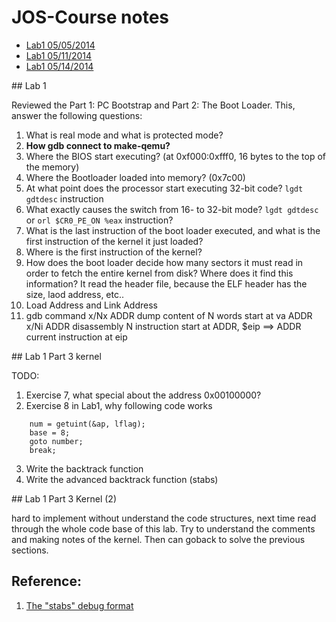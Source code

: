 JOS-Course notes
=========

- [Lab1 05/05/2014](#lab1/05/05/2014)
- [Lab1 05/11/2014](#lab1/05/11/2014)
- [Lab1 05/14/2014](#lab1/05/14/2014)

<a name="lab1/05/05/2014" />
## Lab 1

Reviewed the Part 1: PC Bootstrap and Part 2: The Boot Loader. This, answer the following questions:

1. What is real mode and what is protected mode?
2. __How gdb connect to make-qemu?__
3. Where the BIOS start executing? (at 0xf000:0xfff0, 16 bytes to the top of the memory) 
4. Where the Bootloader loaded into memory? (0x7c00)
5. At what point does the processor start executing 32-bit code? `lgdt gdtdesc` instruction
6. What exactly causes the switch from 16- to 32-bit mode? `lgdt gdtdesc` or `orl $CR0_PE_ON %eax` instruction?
7. What is the last instruction of the boot loader executed, and what is the first instruction of the kernel it just loaded?
8. Where is the first instruction of the kernel?
9. How does the boot loader decide how many sectors it must read in order to fetch the entire kernel from disk? Where does it find this information? It read the header file, because the ELF header has the size, laod address, etc..
10. Load Address and Link Address
11. gdb command
  x/Nx ADDR dump content of N words start at va ADDR
  x/Ni ADDR disassembly N instruction start at ADDR, $eip ==> ADDR current instruction at eip

<a name="lab1/05/11/2014" />
## Lab 1 Part 3 kernel


TODO: 

1. Exercise 7, what special about the address 0x00100000? 
2. Exercise 8 in Lab1, why following code works
```
	num = getuint(&ap, lflag);
    base = 8;
    goto number;
    break;
```
3. Write the backtrack function
4. Write the advanced backtrack function (stabs)

<a name="lab1/05/14/2014" />
## Lab 1 Part 3 Kernel (2)

hard to implement without understand the code structures, next time read through the whole code base of this lab. Try to understand the comments and making notes of the kernel. Then can goback to solve the previous sections.

Reference:
---

1. [The "stabs" debug format](http://www.cs.utah.edu/dept/old/texinfo/gdb/stabs.html)
